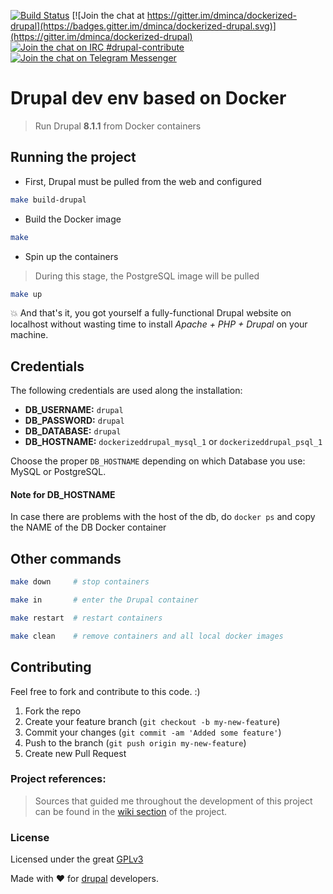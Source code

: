 [![Build Status](https://travis-ci.org/dminca/dockerized-drupal.svg?branch=master)](https://travis-ci.org/dminca/dockerized-drupal) [![Join the chat at https://gitter.im/dminca/dockerized-drupal](https://badges.gitter.im/dminca/dockerized-drupal.svg)](https://gitter.im/dminca/dockerized-drupal) [![Join the chat on IRC #drupal-contribute](https://img.shields.io/badge/chat-IRC-3ec8ac.svg)](https://www.drupal.org/irc) [![Join the chat on Telegram Messenger](https://img.shields.io/badge/chat-Telegram-1E95D3.svg)](https://telegram.me/dminca)
# Drupal dev env based on Docker
> Run Drupal **8.1.1** from Docker containers

## Running the project

* First, Drupal must be pulled from the web and configured
```bash
make build-drupal
```
* Build the Docker image
```bash
make
```

* Spin up the containers
> During this stage, the PostgreSQL image will be pulled
```bash
make up
```
:boom: And that's it, you got yourself a fully-functional Drupal website on
localhost without wasting time to install _Apache + PHP + Drupal_ on your machine.

## Credentials
The following credentials are used along the installation:
* **DB_USERNAME:** `drupal`
* **DB_PASSWORD:** `drupal`
* **DB_DATABASE:** `drupal`
* **DB_HOSTNAME:** `dockerizeddrupal_mysql_1` or `dockerizeddrupal_psql_1`

Choose the proper `DB_HOSTNAME` depending on which Database you use: MySQL or PostgreSQL.

#### Note for DB_HOSTNAME
In case there are problems with the host of the db, do `docker ps` and copy the NAME of
the DB Docker container

## Other commands
```bash
make down     # stop containers

make in       # enter the Drupal container

make restart  # restart containers

make clean    # remove containers and all local docker images
```

## Contributing
Feel free to fork and contribute to this code. :)

1. Fork the repo
2. Create your feature branch (`git checkout -b my-new-feature`)
3. Commit your changes (`git commit -am 'Added some feature'`)
4. Push to the branch (`git push origin my-new-feature`)
5. Create new Pull Request

### Project references:
> Sources that guided me throughout the development of this project can be found in the [wiki section][1] of the project.

### License
Licensed under the great [GPLv3](http://choosealicense.com/licenses/gpl-3.0/)

Made with :heart: for [drupal][2] developers.


[1]: https://github.com/dminca/dockerized-drupal/wiki/References
[2]: https://www.drupal.org/